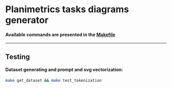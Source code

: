 # Planimetrics tasks diagrams generator

#### Available commands are presented in the [Makefile](https://github.com/Dominux/planimetrics_tasks_diagrams_generator/blob/main/Makefile)

---

## Testing

#### Dataset generating and prompt and svg vectorization:

```bash
make get_dataset && make test_tokenization
```
